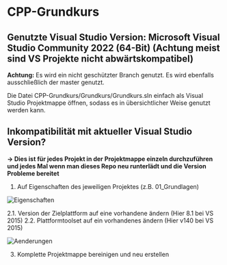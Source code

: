 # CPP-Grundkurs
## Genutzte Visual Studio Version: Microsoft Visual Studio Community 2022 (64-Bit)  (Achtung meist sind VS Projekte nicht abwärtskompatibel)

**Achtung:** Es wird ein nicht geschützter Branch genutzt. Es wird ebenfalls ausschließlich der master genutzt.

Die Datei CPP-Grundkurs/Grundkurs/Grundkurs.sln einfach als Visual Studio Projektmappe öffnen, sodass es in übersichtlicher Weise genutzt werden kann.


## Inkompatibilität mit aktueller Visual Studio Version?
**-> Dies ist für jedes Projekt in der Projektmappe einzeln durchzuführen und jedes Mal wenn man dieses Repo neu runterlädt und die Version Probleme bereitet**

1. Auf Eigenschaften des jeweiligen Projektes (z.B. 01_Grundlagen)

![Eigenschaften](https://github.com/adrianweidig/CPP-Grundkurs/blob/master/Bilder/Eigenschaften.PNG?raw=true)

2.1. Version der Zielplattform auf eine vorhandene ändern (Hier 8.1 bei VS 2015)
2.2. Plattformtoolset auf ein vorhandenes ändern (Hier v140 bei VS 2015)

![Aenderungen](https://github.com/adrianweidig/CPP-Grundkurs/blob/master/Bilder/%C3%84nderungen.PNG?raw=true)

3. Komplette Projektmappe bereinigen und neu erstellen

